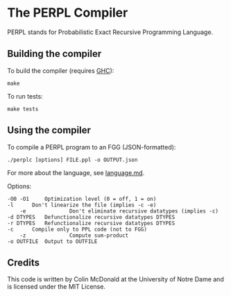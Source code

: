 # The PERPL Compiler

PERPL stands for Probabilistic Exact Recursive Programming Language.

## Building the compiler

To build the compiler (requires [GHC](https://www.haskell.org/ghc/)):

    make

To run tests:

    make tests

## Using the compiler
    
To compile a PERPL program to an FGG (JSON-formatted):

    ./perplc [options] FILE.ppl -o OUTPUT.json

For more about the language, see [language.md](language.md).

Options:
        
	-O0 -O1		Optimization level (0 = off, 1 = on)
	-l		Don't linearize the file (implies -c -e)
        -e              Don't eliminate recursive datatypes (implies -c)
	-d DTYPES	Defunctionalize recursive datatypes DTYPES
	-r DTYPES	Refunctionalize recursive datatypes DTYPES
	-c		Compile only to PPL code (not to FGG)
        -z              Compute sum-product
	-o OUTFILE	Output to OUTFILE

## Credits

This code is written by Colin McDonald at the University of Notre Dame
and is licensed under the MIT License.
